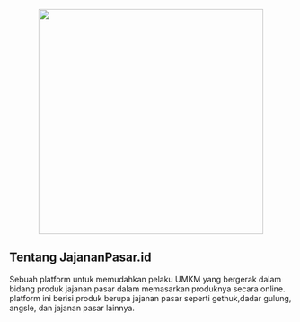 <p align="center"><a href="https://laravel.com" target="_blank"><img src="https://user-images.githubusercontent.com/53548443/161428539-44b60aaa-634a-4140-b2da-219522614e62.svg" width="400"></a></p>

## Tentang JajananPasar.id

Sebuah platform untuk memudahkan pelaku UMKM yang bergerak dalam bidang produk jajanan pasar dalam memasarkan produknya secara online. platform ini berisi produk berupa jajanan pasar seperti gethuk,dadar gulung, angsle, dan jajanan pasar lainnya. 

